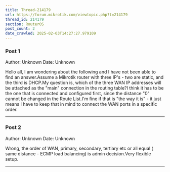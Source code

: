 ```yaml
---
title: Thread-214179
url: https://forum.mikrotik.com/viewtopic.php?t=214179
thread_id: 214179
section: RouterOS
post_count: 2
date_crawled: 2025-02-03T14:27:27.979109
---
```


### Post 1
Author: Unknown
Date: Unknown

Hello all, I am wondering about the following and I have not been able to find an answer.Assume a Mikrotik router with three IP's - two are static, and the third is DHCP.My question is, which of the three WAN IP addresses will be attached as the "main" connection in the routing table?I think it has to be the one that is connected and configured first, since the distance "0" cannot be changed in the Route List.I'm fine if that is "the way it is" - it just means I have to keep that in mind to connect the WAN ports in a specific order.

---
### Post 2
Author: Unknown
Date: Unknown

Wrong,  the order of WAN,  primary, secondary, tertiary etc  or all equal  ( same distance - ECMP load balancing) is admin decision.Very flexible setup.

---
